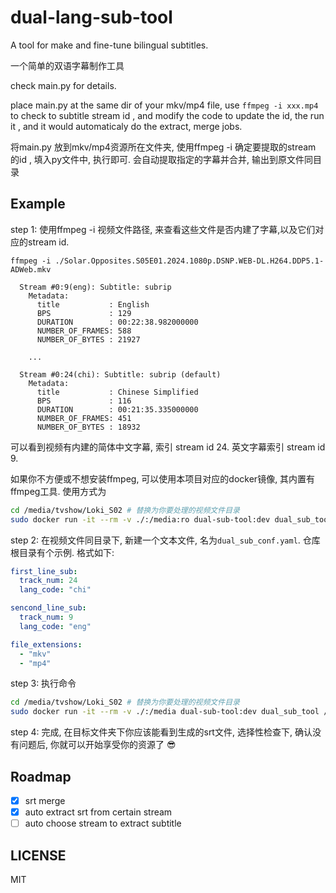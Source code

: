 # dual-lang-sub-tool

A tool for make and fine-tune bilingual subtitles.

一个简单的双语字幕制作工具

check main.py for details.

place main.py at the same dir of your mkv/mp4 file, use `ffmpeg -i xxx.mp4` to check to subtitle stream id , and modify
the code to update the id, the run it , and it would automaticaly do the extract, merge jobs.

将main.py 放到mkv/mp4资源所在文件夹, 使用ffmpeg -i 确定要提取的stream 的id , 填入py文件中, 执行即可. 会自动提取指定的字幕并合并,
输出到原文件同目录

## Example

step 1: 使用ffmpeg -i 视频文件路径, 来查看这些文件是否内建了字幕,以及它们对应的stream id.

`ffmpeg -i ./Solar.Opposites.S05E01.2024.1080p.DSNP.WEB-DL.H264.DDP5.1-ADWeb.mkv`


```
  Stream #0:9(eng): Subtitle: subrip
    Metadata:
      title           : English
      BPS             : 129
      DURATION        : 00:22:38.982000000
      NUMBER_OF_FRAMES: 588
      NUMBER_OF_BYTES : 21927

    ...

  Stream #0:24(chi): Subtitle: subrip (default)
    Metadata:
      title           : Chinese Simplified
      BPS             : 116
      DURATION        : 00:21:35.335000000
      NUMBER_OF_FRAMES: 451
      NUMBER_OF_BYTES : 18932
```

可以看到视频有内建的简体中文字幕, 索引 stream id 24. 英文字幕索引  stream id 9.


如果你不方便或不想安装ffmpeg, 可以使用本项目对应的docker镜像, 其内置有ffmpeg工具. 使用方式为
``` bash
cd /media/tvshow/Loki_S02 # 替换为你要处理的视频文件目录
sudo docker run -it --rm -v ./:/media:ro dual-sub-tool:dev dual_sub_tool --check /media
```

step 2: 在视频文件同目录下, 新建一个文本文件, 名为`dual_sub_conf.yaml`. 仓库根目录有个示例. 格式如下:
```yaml
first_line_sub:
  track_num: 24
  lang_code: "chi"

sencond_line_sub: 
  track_num: 9
  lang_code: "eng"

file_extensions:
  - "mkv"
  - "mp4"
```

step 3: 执行命令
```bash
cd /media/tvshow/Loki_S02 # 替换为你要处理的视频文件目录
sudo docker run -it --rm -v ./:/media dual-sub-tool:dev dual_sub_tool /media 
```

step 4: 完成, 在目标文件夹下你应该能看到生成的srt文件, 选择性检查下, 确认没有问题后, 你就可以开始享受你的资源了 😎


## Roadmap

- [x] srt merge
- [x] auto extract srt from certain stream
- [ ] auto choose stream to extract subtitle

## LICENSE

MIT
